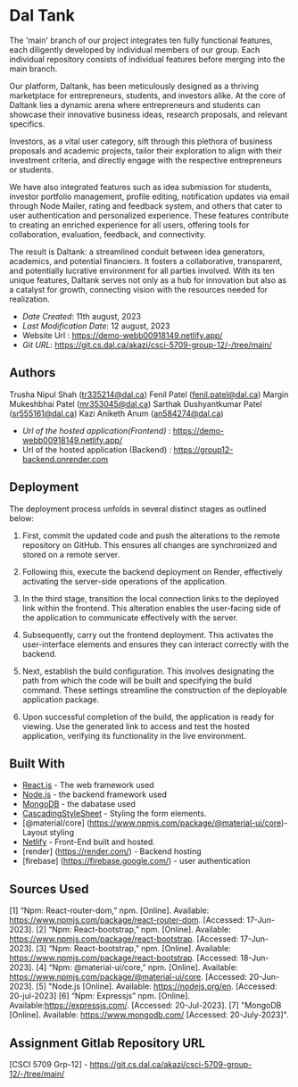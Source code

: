# Dal Tank

The 'main' branch of our project integrates ten fully functional features, each diligently developed by individual members of our group. Each individual repository consists of individual features before merging into the main branch.

Our platform, Daltank, has been meticulously designed as a thriving marketplace for entrepreneurs, students, and investors alike. At the core of Daltank lies a dynamic arena where entrepreneurs and students can showcase their innovative business ideas, research proposals, and relevant specifics.

Investors, as a vital user category, sift through this plethora of business proposals and academic projects, tailor their exploration to align with their investment criteria, and directly engage with the respective entrepreneurs or students.

We have also integrated features such as idea submission for students, investor portfolio management, profile editing, notification updates via email through Node Mailer, rating and feedback system, and others that cater to user authentication and personalized experience. These features contribute to creating an enriched experience for all users, offering tools for collaboration, evaluation, feedback, and connectivity.

The result is Daltank: a streamlined conduit between idea generators, academics, and potential financiers. It fosters a collaborative, transparent, and potentially lucrative environment for all parties involved. With its ten unique features, Daltank serves not only as a hub for innovation but also as a catalyst for growth, connecting vision with the resources needed for realization.

- _Date Created_: 11th august, 2023
- _Last Modification Date_: 12 august, 2023
- Website Url : <https://demo-webb00918149.netlify.app/>
- _Git URL_: <https://git.cs.dal.ca/akazi/csci-5709-group-12/-/tree/main/>

## Authors

Trusha Nipul Shah (tr335214@dal.ca)
Fenil Patel (fenil.patel@dal.ca)
Margin Mukeshbhai Patel (mr353045@dal.ca)
Sarthak Dushyantkumar Patel (sr555161@dal.ca)
Kazi Aniketh Anum (an584274@dal.ca)

- _Url of the hosted application(Frontend)_ : <https://demo-webb00918149.netlify.app/>
- Url of the hosted application (Backend) : <https://group12-backend.onrender.com>

## Deployment

The deployment process unfolds in several distinct stages as outlined below:

1. First, commit the updated code and push the alterations to the remote repository on GitHub. This ensures all changes are synchronized and stored on a remote server.

2. Following this, execute the backend deployment on Render, effectively activating the server-side operations of the application.

3. In the third stage, transition the local connection links to the deployed link within the frontend. This alteration enables the user-facing side of the application to communicate effectively with the server.

4. Subsequently, carry out the frontend deployment. This activates the user-interface elements and ensures they can interact correctly with the backend.

5. Next, establish the build configuration. This involves designating the path from which the code will be built and specifying the build command. These settings streamline the construction of the deployable application package.

6. Upon successful completion of the build, the application is ready for viewing. Use the generated link to access and test the hosted application, verifying its functionality in the live environment.

## Built With

- [React.js](https://react.dev/) - The web framework used
- [Node.js](https://nodejs.org/en) - the backend framework used
- [MongoDB](https://www.mongodb.com/cloud/atlas/) - the dabatase used
- [CascadingStyleSheet](https://legacy.reactjs.org/docs/faq-styling.html) - Styling the form elements.
- [@material/core] (https://www.npmjs.com/package/@material-ui/core)- Layout styling
- [Netlify](https://app.netlify.com/) - Front-End built and hosted.
- [render] (https://render.com/) - Backend hosting
- [firebase] (https://firebase.google.com/) - user authentication

## Sources Used

[1] “Npm: React-router-dom,” npm. [Online]. Available: https://www.npmjs.com/package/react-router-dom. [Accessed: 17-Jun-2023].
[2] “Npm: React-bootstrap,” npm. [Online]. Available: https://www.npmjs.com/package/react-bootstrap. [Accessed: 17-Jun-2023].
[3] “Npm: React-bootstrap,” npm. [Online]. Available: https://www.npmjs.com/package/react-bootstrap. [Accessed: 18-Jun-2023].
[4] “Npm: @material-ui/core,” npm. [Online]. Available: https://www.npmjs.com/package/@material-ui/core. [Accessed: 20-Jun-2023].
[5] "Node.js [Online]. Available: https://nodejs.org/en. [Accessed: 20-jul-2023]
[6] “Npm: Expressjs” npm. [Online]. Available:https://expressjs.com/. [Accessed: 20-Jul-2023].
[7] "MongoDB [Online]. Available: https://www.mongodb.com/ [Accessed: 20-July-2023]".

## Assignment Gitlab Repository URL

[CSCI 5709 Grp-12] - https://git.cs.dal.ca/akazi/csci-5709-group-12/-/tree/main/

